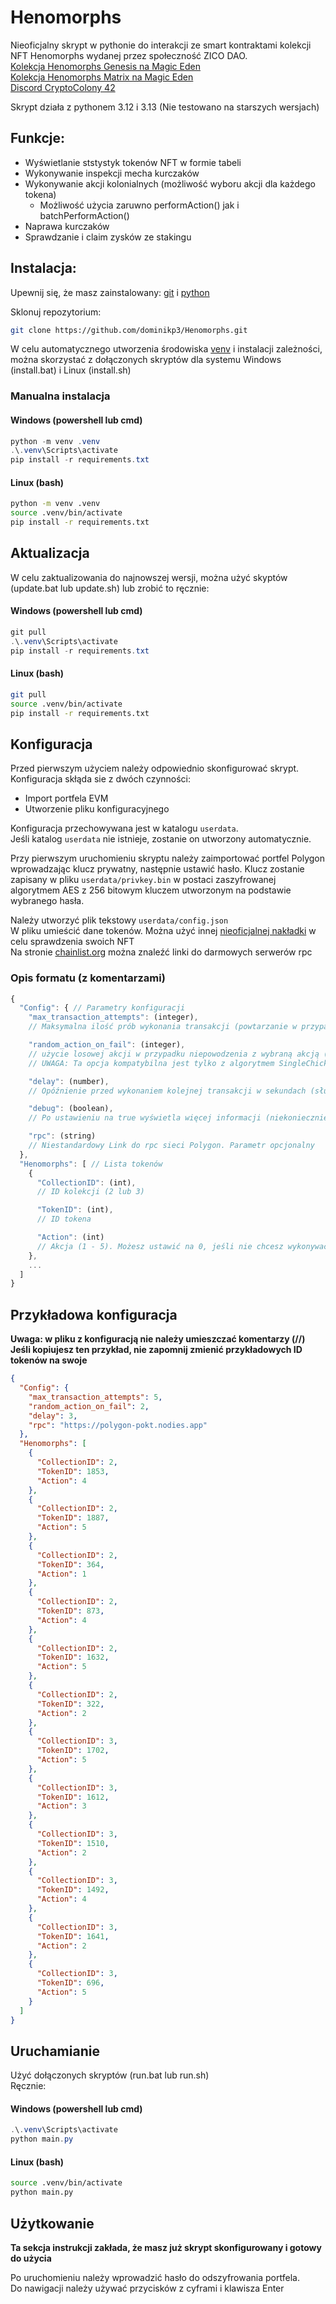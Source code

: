  # Henomorphs

Nieoficjalny skrypt w pythonie do interakcji ze smart kontraktami kolekcji NFT Henomorphs wydanej przez społeczność ZICO DAO.\
[Kolekcja Henomorphs Genesis na Magic Eden](https://magiceden.io/collections/polygon/henomorphs-genesis-1)  
[Kolekcja Henomorphs Matrix na Magic Eden](https://magiceden.io/collections/polygon/henomorphs-matrix)  
[Discord CryptoColony 42](https://discord.gg/E8aGBKDp7W)

Skrypt działa z pythonem 3.12 i 3.13 (Nie testowano na starszych wersjach)

## Funkcje:
- Wyświetlanie ststystyk tokenów NFT w formie tabeli
- Wykonywanie inspekcji mecha kurczaków
- Wykonywanie akcji kolonialnych (możliwość wyboru akcji dla każdego tokena)
  - Możliwość użycia zaruwno performAction() jak i batchPerformAction()
- Naprawa kurczaków
- Sprawdzanie i claim zysków ze stakingu


## Instalacja:
Upewnij się, że masz zainstalowany: [git](https://git-scm.com/) i [python](https://www.python.org/)

Sklonuj repozytorium:
```sh
git clone https://github.com/dominikp3/Henomorphs.git
```

W celu automatycznego utworzenia środowiska [venv](https://docs.python.org/3/library/venv.html) i instalacji zależności, można skorzystać z dołączonych skryptów dla systemu Windows (install.bat) i Linux (install.sh)

### Manualna instalacja
#### Windows (powershell lub cmd)
```powershell
python -m venv .venv
.\.venv\Scripts\activate
pip install -r requirements.txt
```
#### Linux (bash)
```sh
python -m venv .venv
source .venv/bin/activate
pip install -r requirements.txt
```

## Aktualizacja
W celu zaktualizowania do najnowszej wersji, można użyć skyptów (update.bat lub update.sh) lub zrobić to ręcznie:
#### Windows (powershell lub cmd)
```powershell
git pull
.\.venv\Scripts\activate
pip install -r requirements.txt
```
#### Linux (bash)
```sh
git pull
source .venv/bin/activate
pip install -r requirements.txt
```

## Konfiguracja
Przed pierwszym użyciem należy odpowiednio skonfigurować skrypt. \
Konfiguracja skłąda sie z dwóch czynności:
- Import portfela EVM
- Utworzenie pliku konfiguracyjnego

Konfiguracja przechowywana jest w katalogu ```userdata```. \
Jeśli katalog ```userdata``` nie istnieje, zostanie on utworzony automatycznie.

Przy pierwszym uruchomieniu skryptu należy zaimportować portfel Polygon wprowadzając klucz prywatny, następnie ustawić hasło. Klucz zostanie zapisany w pliku ```userdata/privkey.bin``` w postaci zaszyfrowanej algorytmem AES z 256 bitowym kluczem utworzonym na podstawie wybranego hasła.

Należy utworzyć plik tekstowy ```userdata/config.json``` \
W pliku umieścić dane tokenów. Można użyć innej [nieoficjalnej nakładki](https://henomorphs.xyz/) w celu sprawdzenia swoich NFT \
Na stronie [chainlist.org](https://chainlist.org/chain/137) można znaleźć linki do darmowych serwerów rpc
### Opis formatu (z komentarzami)
```js
{
  "Config": { // Parametry konfiguracji
    "max_transaction_attempts": (integer), 
    // Maksymalna ilość prób wykonania transakcji (powtarzanie w przypadku niepowodzenia)

    "random_action_on_fail": (integer),
    // użycie losowej akcji w przypadku niepowodzenia z wybraną akcją (0 - wyłączone, liczba określa po ilu nieudanych próbach stosowana jest losowa). Ta opcja może się przydać, jeśli chcesz mieć większą pweność, że każdy kurczak wykona jakąś akcję. Jak jedna nie działa, to inna.
    // UWAGA: Ta opcja kompatybilna jest tylko z algorytmem SingleChickSequence, NIE DZIAŁA Z BATCH

    "delay": (number),
    // Opóźnienie przed wykonaniem kolejnej transakcji w sekundach (służy do zminimalizowania ryzyka wystąpienia błędów, jeśli wykonujemy za dużo transakcji naraz)

    "debug": (boolean),
    // Po ustawieniu na true wyświetla więcej informacji (niekoniecznie przydatne dla zwykłych użytkowników). Parametr opcjonalny

    "rpc": (string)
    // Niestandardowy Link do rpc sieci Polygon. Parametr opcjonalny
  },
  "Henomorphs": [ // Lista tokenów
    {
      "CollectionID": (int),
      // ID kolekcji (2 lub 3)

      "TokenID": (int),
      // ID tokena

      "Action": (int)
      // Akcja (1 - 5). Możesz ustawić na 0, jeśli nie chcesz wykonywać akcji dla tego tokena
    },
    ...
  ]
}
```

## Przykładowa konfiguracja
**Uwaga: w pliku z konfiguracją nie należy umieszczać komentarzy (//)**  
**Jeśli kopiujesz ten przykład, nie zapomnij zmienić przykładowych ID tokenów na swoje**
```json
{
  "Config": {
    "max_transaction_attempts": 5,
    "random_action_on_fail": 2,
    "delay": 3,
    "rpc": "https://polygon-pokt.nodies.app"
  },
  "Henomorphs": [
    {
      "CollectionID": 2,
      "TokenID": 1853,
      "Action": 4
    },
    {
      "CollectionID": 2,
      "TokenID": 1887,
      "Action": 5
    },
    {
      "CollectionID": 2,
      "TokenID": 364,
      "Action": 1
    },
    {
      "CollectionID": 2,
      "TokenID": 873,
      "Action": 4
    },
    {
      "CollectionID": 2,
      "TokenID": 1632,
      "Action": 5
    },
    {
      "CollectionID": 2,
      "TokenID": 322,
      "Action": 2
    },
    {
      "CollectionID": 3,
      "TokenID": 1702,
      "Action": 5
    },
    {
      "CollectionID": 3,
      "TokenID": 1612,
      "Action": 3
    },
    {
      "CollectionID": 3,
      "TokenID": 1510,
      "Action": 2
    },
    {
      "CollectionID": 3,
      "TokenID": 1492,
      "Action": 4
    },
    {
      "CollectionID": 3,
      "TokenID": 1641,
      "Action": 2
    },
    {
      "CollectionID": 3,
      "TokenID": 696,
      "Action": 5
    }
  ]
}
```

## Uruchamianie
Użyć dołączonych skryptów (run.bat lub run.sh) \
Ręcznie:
#### Windows (powershell lub cmd)
```powershell
.\.venv\Scripts\activate
python main.py
```
#### Linux (bash)
```sh
source .venv/bin/activate
python main.py
```

## Użytkowanie
**Ta sekcja instrukcji zakłada, że masz już skrypt skonfigurowany i gotowy do użycia**

Po uruchomieniu należy wprowadzić hasło do odszyfrowania portfela.\
Do nawigacji należy używać przycisków z cyframi i klawisza Enter
